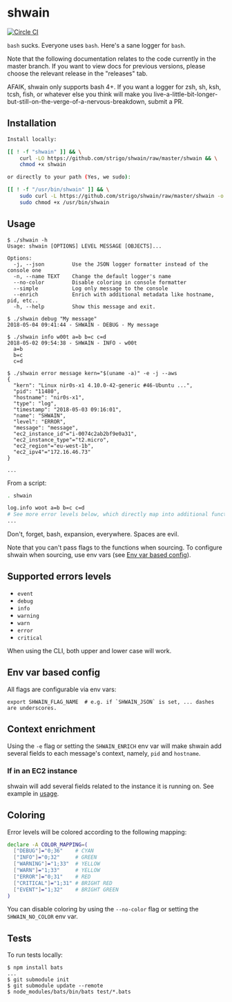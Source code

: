 shwain
======

[![Circle CI](https://circleci.com/gh/strigo/shwain.svg?style=shield)](https://circleci.com/gh/strigo/shwain)

`bash` sucks. Everyone uses `bash`. Here's a sane logger for `bash`.

Note that the following documentation relates to the code currently in the master branch. If you want to view docs for previous versions, please choose the relevant release in the "releases" tab.

AFAIK, shwain only supports bash 4+. If you want a logger for zsh, sh, ksh, tcsh, fish, or whatever else you think will make you live-a-little-bit-longer-but-still-on-the-verge-of-a-nervous-breakdown, submit a PR.


## Installation

```bash
Install locally:

[[ ! -f "shwain" ]] && \
	curl -LO https://github.com/strigo/shwain/raw/master/shwain && \
	chmod +x shwain

or directly to your path (Yes, we sudo):

[[ ! -f "/usr/bin/shwain" ]] && \
	sudo curl -L https://github.com/strigo/shwain/raw/master/shwain -o /usr/bin/shwain && \
	sudo chmod +x /usr/bin/shwain
```

## Usage

```text
$ ./shwain -h
Usage: shwain [OPTIONS] LEVEL MESSAGE [OBJECTS]...

Options:
  -j, --json         Use the JSON logger formatter instead of the console one
  -n, --name TEXT    Change the default logger's name
  --no-color         Disable coloring in console formatter
  --simple           Log only message to the console
  --enrich           Enrich with additional metadata like hostname, pid, etc..
  -h, --help         Show this message and exit.

$ ./shwain debug "My message"
2018-05-04 09:41:44 - SHWAIN - DEBUG - My message

$ ./shwain info w00t a=b b=c c=d
2018-05-02 09:54:38 - SHWAIN - INFO - w00t
  a=b
  b=c
  c=d

$ ./shwain error message kern="$(uname -a)" -e -j --aws
{
  "kern": "Linux nir0s-x1 4.10.0-42-generic #46-Ubuntu ...",
  "pid": "11480",
  "hostname": "nir0s-x1",
  "type": "log",
  "timestamp": "2018-05-03 09:16:01",
  "name": "SHWAIN",
  "level": "ERROR",
  "message": "message",
  "ec2_instance_id"="i-0074c2ab2bf9e0a31",
  "ec2_instance_type"="t2.micro",
  "ec2_region"="eu-west-1b",
  "ec2_ipv4"="172.16.46.73"
}

...

```

From a script:

```bash
. shwain

log.info woot a=b b=c c=d
# See more error levels below, which directly map into additional functions.
...

```

Don't, forget, bash, expansion, everywhere. Spaces are evil.

Note that you can't pass flags to the functions when sourcing. To configure shwain when sourcing, use env vars (see [Env var based config](#env-var-based-config)).



## Supported errors levels

* `event`
* `debug`
* `info`
* `warning`
* `warn`
* `error`
* `critical`

When using the CLI, both upper and lower case will work.


## Env var based config

All flags are configurable via env vars:

```shell
export SHWAIN_FLAG_NAME  # e.g. if `SHWAIN_JSON` is set, ... dashes are underscores.
```

## Context enrichment

Using the `-e` flag or setting the `SHWAIN_ENRICH` env var will make shwain add several fields to each message's context, namely, `pid` and `hostname`.

### If in an EC2 instance

shwain will add several fields related to the instance it is running on. See example in [usage](#usage).


## Coloring

Error levels will be colored according to the following mapping:

```bash
declare -A COLOR_MAPPING=(
  ["DEBUG"]="0;36"    # CYAN
  ["INFO"]="0;32"     # GREEN
  ["WARNING"]="1;33"  # YELLOW
  ["WARN"]="1;33"     # YELLOW
  ["ERROR"]="0;31"    # RED
  ["CRITICAL"]="1;31" # BRIGHT RED
  ["EVENT"]="1;32"    # BRIGHT GREEN
)
```

You can disable coloring by using the `--no-color` flag or setting the `SHWAIN_NO_COLOR` env var.


## Tests

To run tests locally:

```shell
$ npm install bats
...
$ git submodule init
$ git submodule update --remote
$ node_modules/bats/bin/bats test/*.bats
```

